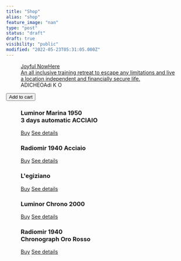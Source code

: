 ```yaml
---
title: "Shop"
alias: "shop"
feature_image: "nan"
type: "post"
status: "draft"
draft: true
visibility: "public"
modified: "2022-05-23T05:31:05.000Z"
---
```


<p></p><!--kg-card-begin: html--><link rel="preconnect" href="https://app.snipcart.com">
<link rel="preconnect" href="https://cdn.snipcart.com">
<link rel="stylesheet" href="https://cdn.snipcart.com/themes/v3.0.31/default/snipcart.css" />
<script async src="https://cdn.snipcart.com/themes/v3.0.31/default/snipcart.js"></script>
<div hidden id="snipcart" data-api-key="OTM2OGJhNDEtMmM0Zi00OWRhLWI1MzEtNjdhNzE0ZjdiMmNiNjM3NTA4MzcyMDA3MTkwMTgz" data-config-modal-style="side"></div>
<!--kg-card-end: html-->
<figure class="kg-card kg-bookmark-card"><a class="kg-bookmark-container" href="__GHOST_URL__/posts/joyful-nowhere/"><div class="kg-bookmark-content"><div class="kg-bookmark-title">Joyful NowHere</div><div class="kg-bookmark-description">An all inclusive training retreat to escape any limitations and live a location independent and financially secure life.</div><div class="kg-bookmark-metadata">
<a class="kg-bookmark-icon" src="https://adicheo.com/favicon.png" alt=""><span class="kg-bookmark-author">ADICHEO</span><span class="kg-bookmark-publisher">Adi K O</span></div></div><div class="kg-bookmark-thumbnail">
<a src="https://images.unsplash.com/photo-1490730141103-6cac27aaab94?crop&#x3D;entropy&amp;cs&#x3D;tinysrgb&amp;fit&#x3D;max&amp;fm&#x3D;jpg&amp;ixid&#x3D;MXwxMTc3M3wwfDF8c2VhcmNofDJ8fEpveXxlbnwwfHx8&amp;ixlib&#x3D;rb-1.2.1&amp;q&#x3D;80&amp;w&#x3D;2000" alt=""></div></a>
</figure><!--kg-card-begin: html--><button class="snipcart-add-item"
  data-item-id="joyful-nowhere"
  data-item-price="5999.99"
  data-item-url="/posts/joyful-nowhere"
  data-item-description="A fully inclusive travel, adventure, and freedom experience."
  data-item-image="https://images.unsplash.com/photo-1490730141103-6cac27aaab94?crop=entropy&cs=tinysrgb&fit=max&fm=jpg&ixid=MXwxMTc3M3wwfDF8c2VhcmNofDJ8fEpveXxlbnwwfHx8&ixlib=rb-1.2.1&q=80&w=2000"
  data-item-name="Joyful NowHere">
  Add to cart
</button><!--kg-card-end: html--><!--kg-card-begin: html--><style>
@import url(https://fonts.googleapis.com/css?family=Raleway:400,700);

$dark:#000;
$gold:#D4AF37;

//======= breakpoints
$tablet:40rem;

@mixin tablet {
  @media (max-width: #{$tablet}) {
    @content;
  }
}


// reset
*, *:before, *:after {
  margin:0;
  padding:0;
  box-sizing:border-box;
}


// global
html, body {
  width:100%;
  height:100%;
}

body {
  font-family: 'Raleway', sans-serif;
  line-height:160%;
  font-size:100%;
}


// this wraps the gallery
.fullwidth {
  width:100%;
  padding-top:4rem;
  background-color:lighten($dark, 85%);
}


// centering the items 
.gallery {
  width:100%;
  max-width:60rem;
  margin-right:auto;
  margin-left:auto;
  padding-right:2rem;
  padding-bottom:4rem;
  padding-left:2rem;
}

// each item in gallery
.gallery .item {
  width:100%;
  padding-top:2rem;
  padding-bottom:2rem;
  display:flex;
  flex-direction:row;
  justify-content:flex-start;
  align-items:center;
  flex-wrap:wrap; 
  
  // switch to vertical order and 
  // add spacing between items 
  // at given breakpoint
  @include tablet {
    padding-top:4rem;
    padding-bottom:4rem;
    flex-direction:column;
    text-align:center;
  }
  
  // every second item is aligned right
  &:nth-child(even) {justify-content:flex-end;}
  
  // change the order from image and caption
  &:nth-child(even) .img-wrap {
    order:2;
    // reset to normal order at given breakpoint
    @include tablet {order:0;}
  }
  
  // change the order from image and caption
  &:nth-child(even) caption {
    order:1;
    // reset to normal order at given breakpoint
    @include tablet {order:0;}
  }
}

// to use pseudo elements I need an additional element
// because images can't have pseudo elements
.gallery .item .img-wrap {
  position:relative;
  padding:0.8rem;
  width:50%;
  flex-basis:50%;
  border-radius:50%;
  
  @include tablet {
    width:80%;
    flex-basis:80%;
  }
  
  // the pseudo elements are just decoration
  // given the natural z-index order, the ":after" will cover the ":before"
  &:before, &:after {
    content:'';
    position:absolute;
    border-radius:50%;
    transform:rotate(-90deg);
  }
  &:before {
    top:1px;
    right:1px;
    bottom:1px;
    left:1px;
    border-top:1px solid $gold;
    border-right:1px solid transparent;
    border-bottom:1px solid $gold;
    border-left:1px solid transparent;
  }
  &:after {
    top:0;
    right:0;
    bottom:0;
    left:0;
    border-top:3px solid lighten($dark, 85%);
    border-right:3px solid transparent;
    border-bottom:3px solid lighten($dark, 85%);
    border-left:3px solid transparent;
    transition:transform 0.5s;
  } 
  
  img {
    display:block;
    width:100%;
    height:auto;
    padding:1.5rem;
    border-radius:50%;
    background-color:lighten($dark, 90%);
    background-image:radial-gradient(lighten($dark, 90%), lighten($dark, 80%) 80%);
    background-size:130% 130%;
    background-position:0 0;
    background-repeat:no-repeat;
    box-shadow:
      inset 2px 2px 5px lighten($dark, 70%),
      2px 2px 15px lighten($dark, 90%),
      inset 15px 15px 50px rgba($dark, 0.1);
  }
}

// when hovering one item one pseudo element on the .img-wrap will move
.gallery .item:hover .img-wrap:after {transform:rotate(0deg);}


// to make this layout more dynamic, the item will grow and shrink in size from beginning to end
// like "30 - 40 - 50 - 40 - 30"
.gallery .item:nth-child(1) .img-wrap,
.gallery .item:nth-child(5) .img-wrap {
  width:30%;
  flex-basis:30%;
  
  @include tablet {
    width:60%;
    flex-basis:60%;
  }
}

.gallery .item:nth-child(2) .img-wrap,
.gallery .item:nth-child(4) .img-wrap {
  width:40%;
  flex-basis:40%;
  
  @include tablet {
    width:70%;
    flex-basis:70%;
  }
}


// the caption for each item
.gallery .item .caption {
  padding-right:1rem;
  padding-left:1rem;
  position:relative;
  color:lighten($dark, 60%);
  
  // add some spacing at given breakpoint
  @include tablet {padding-top:1rem;}
  
  h3 {
    position:relative;
    margin-bottom:1rem;
    font-weight:400;
    font-size:1rem;
    text-transform:uppercase;
    letter-spacing:1px;
  }
  
  a {
    display:inline-block;
    position:relative;
    padding:0.3rem 1rem;
    color:inherit;
    text-decoration:none;
    border:1px solid lighten($dark, 70%);
    border-radius:3px;
  }
  
  .btn-buy {
    margin-right:1rem;
    color:$gold;
    border:1px solid $gold;
    letter-spacing:1px;
  }
}

</style>

<div class="fullwidth">
  
  <div class="gallery">
    
    
<figure class="item">
      <div class="img-wrap">
<a src="https://s3-us-west-2.amazonaws.com/s.cdpn.io/46992/cl-01.png" alt="" /></div>
      <figcaption class="caption">
          <h3>Luminor Marina 1950<br/>3 days automatic ACCIAIO</h3>
          <a class="btn-buy" href="#">Buy</a>
          <a class="btn-details" href="#">See details</a>
      </figcaption>
    
</figure>
    
    
<figure class="item">
      <div class="img-wrap">
<a src="https://s3-us-west-2.amazonaws.com/s.cdpn.io/46992/cl-02.png" alt="" /></div>
      <figcaption class="caption">
          <h3>Radiomir 1940 Acciaio</h3>
          <a class="btn-buy" href="#">Buy</a>
          <a class="btn-details" href="#">See details</a>
      </figcaption>
    
</figure>
    
    
<figure class="item">
      <div class="img-wrap">
<a src="https://s3-us-west-2.amazonaws.com/s.cdpn.io/46992/cl-03.png" alt="" /></div>
      <figcaption class="caption">
          <h3>L'egiziano</h3>
          <a class="btn-buy" href="#">Buy</a>
          <a class="btn-details" href="#">See details</a>
      </figcaption>
    
</figure>
    
    
<figure class="item">
      <div class="img-wrap">
<a src="https://s3-us-west-2.amazonaws.com/s.cdpn.io/46992/cl-04.png" alt="" /></div>
      <figcaption class="caption">
          <h3>Luminor Chrono 2000</h3>
          <a class="btn-buy" href="#">Buy</a>
          <a class="btn-details" href="#">See details</a>
      </figcaption>
    
</figure>
    
    
<figure class="item">
      <div class="img-wrap">
<a src="https://s3-us-west-2.amazonaws.com/s.cdpn.io/46992/cl-05.png" alt="" /></div>
      <figcaption class="caption">
          <h3>Radiomir 1940<br/>Chronograph Oro Rosso</h3>
          <a class="btn-buy" href="#">Buy</a>
          <a class="btn-details" href="#">See details</a>
      </figcaption>
    
</figure>
    
  </div>
  
</div>
<!--kg-card-end: html-->
